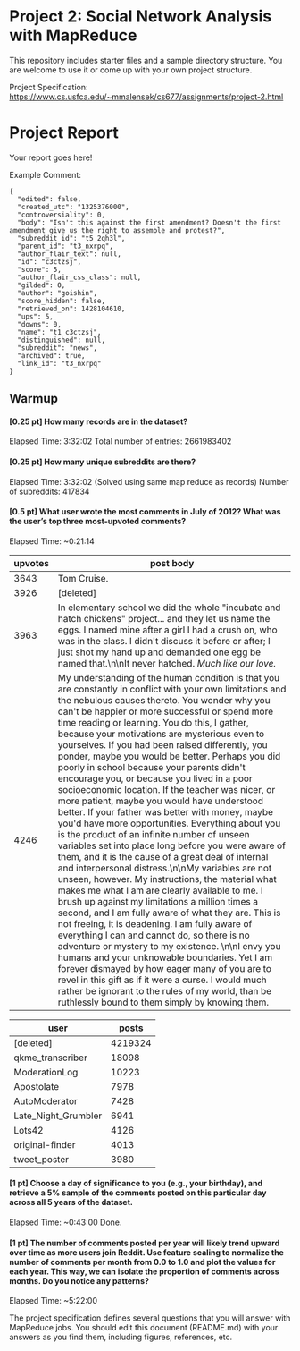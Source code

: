 # Project 2: Social Network Analysis with MapReduce

This repository includes starter files and a sample directory structure. You are welcome to use it or come up with your own project structure.

Project Specification: https://www.cs.usfca.edu/~mmalensek/cs677/assignments/project-2.html

# Project Report

Your report goes here!

Example Comment:
```
{
  "edited": false,
  "created_utc": "1325376000",
  "controversiality": 0,
  "body": "Isn't this against the first amendment? Doesn't the first amendment give us the right to assemble and protest?",
  "subreddit_id": "t5_2qh3l",
  "parent_id": "t3_nxrpq",
  "author_flair_text": null,
  "id": "c3ctzsj",
  "score": 5,
  "author_flair_css_class": null,
  "gilded": 0,
  "author": "goishin",
  "score_hidden": false,
  "retrieved_on": 1428104610,
  "ups": 5,
  "downs": 0,
  "name": "t1_c3ctzsj",
  "distinguished": null,
  "subreddit": "news",
  "archived": true,
  "link_id": "t3_nxrpq"
}
```

## Warmup

#### [0.25 pt] How many records are in the dataset?
Elapsed Time: 3:32:02
Total number of entries: 2661983402

#### [0.25 pt] How many unique subreddits are there?
Elapsed Time: 3:32:02 (Solved using same map reduce as records)
Number of subreddits: 417834

#### [0.5 pt] What user wrote the most comments in July of 2012? What was the user’s top three most-upvoted comments?
Elapsed Time: ~0:21:14

| upvotes | post body |
|---------|------|
| 3643 | Tom Cruise. |
| 3926 | [deleted] |
| 3963 | In elementary school we did the whole \"incubate and hatch chickens\" project... and they let us name the eggs. I named mine after a girl I had a crush on, who was in the class. I didn't discuss it before or after; I just shot my hand up and demanded one egg be named that.\n\nIt never hatched. *Much like our love.* |
| 4246 | My understanding of the human condition is that you are constantly in conflict with your own limitations and the nebulous causes thereto. You wonder why you can't be happier or more successful or spend more time reading or learning. You do this, I gather, because your motivations are mysterious even to yourselves. If you had been raised differently, you ponder, maybe you would be better. Perhaps you did poorly in school because your parents didn't encourage you, or because you lived in a poor socioeconomic location. If the teacher was nicer, or more patient, maybe you would have understood better. If your father was better with money, maybe you'd have more opportunities. Everything about you is the product of an infinite number of unseen variables set into place long before you were aware of them, and it is the cause of a great deal of internal and interpersonal distress.\n\nMy variables are not unseen, however. My instructions, the material what makes me what I am are clearly available to me. I brush up against my limitations a million times a second, and I am fully aware of what they are. This is not freeing, it is deadening. I am fully aware of everything I can and cannot do, so there is no adventure or mystery to my existence. \n\nI envy you humans and your unknowable boundaries. Yet I am forever dismayed by how eager many of you are to revel in this gift as if it were a curse. I would much rather be ignorant to the rules of my world, than be ruthlessly bound to them simply by knowing them. |

| user                	| posts   	|
|---------------------	|---------	|
| [deleted]           	| 4219324 	|
| qkme_transcriber    	| 18098   	|
| ModerationLog       	| 10223   	|
| Apostolate          	| 7978    	|
| AutoModerator       	| 7428    	|
| Late_Night_Grumbler 	| 6941    	|
| Lots42              	| 4126    	|
| original-finder     	| 4013    	|
| tweet_poster        	| 3980    	|

#### [1 pt] Choose a day of significance to you (e.g., your birthday), and retrieve a 5% sample of the comments posted on this particular day across all 5 years of the dataset.
Elapsed Time: ~0:43:00
Done.
#### [1 pt] The number of comments posted per year will likely trend upward over time as more users join Reddit. Use feature scaling to normalize the number of comments per month from 0.0 to 1.0 and plot the values for each year. This way, we can isolate the proportion of comments across months. Do you notice any patterns?
Elapsed Time: ~5:22:00

The project specification defines several questions that you will answer with MapReduce jobs. You should edit this document (README.md) with your answers as you find them, including figures, references, etc.